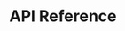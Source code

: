 ---
title: API Reference

language_tabs: # must be one of https://git.io/vQNgJ
  - csharp: C#
  - javascript: JavaScript
  - http: HTTP  

toc_footers:
  - <a target="_blank" href="https://portal.blip.ai">Sign Up for a BLiP Account</a>
  

includes:
  - en/introduction
  
  - en/concept
  - en/concepts2/addressing
  - en/concepts2/channels
  - en/concepts2/messages
  - en/concepts2/handle-messages
  - en/concepts2/notifications
  - en/concepts2/handle-notifications
  - en/concepts2/commands
  - en/concepts2/handle-commands
  
  - en/getting-started/builder/getting-started-builder
  - en/getting-started/csharp/getting-started-csharp
  - en/getting-started/js/getting-started-js
  - en/getting-started/webhook/getting-started-webhook

  - --Authentication
  - en/auth  

  - en/content-types
  - en/content-types/text
  - en/content-types/media-link
  - en/content-types/chatstate
  - en/content-types/location
  - en/content-types/document-select
  - en/content-types/collection
  - en/content-types/list
  - en/content-types/select
  - en/content-types/payment-receipt
  - en/content-types/web-link
  - en/content-types/payment-invoice
  - en/content-types/native
  - en/content-types/sensitive
  - en/content-types/input
  - en/content-types/resource
  - en/content-types/redirect

  - --Content Types Samples
  - en/content-types-samples/texto
  - en/content-types-samples/images
  - en/content-types-samples/gif
  - en/content-types-samples/audio
  - en/content-types-samples/video
  - en/content-types-samples/documents
  - en/content-types-samples/carousel
  - en/content-types-samples/quickreply
  - en/content-types-samples/menu
  - en/content-types-samples/send-location
  - en/content-types-samples/receive-location

  - en/extensions
  - en/extensions/event-track
  - en/extensions/scheduler
  - en/extensions/broadcast
  - en/extensions/bucket
  - en/extensions/desk
  - en/extensions/directory  
  - en/extensions/resources
  - en/extensions/contacts
  - en/extensions/threads
  - en/extensions/profile
  - en/extensions/artificial-intelligence
  - en/extensions/delegation
  - en/extensions/tunnel

  - --Integrations
  - en/channels/blip-chat
  - en/channels/mailgun
  - en/channels/messenger
  - en/channels/skype
  - en/channels/takeio
  - en/channels/tangram
  - en/channels/telegram
  - en/channels/payment

search: true
---